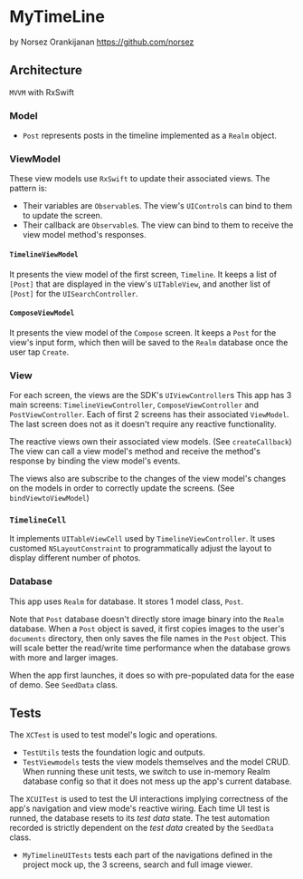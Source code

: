 #  MyTimeLine

by Norsez Orankijanan
https://github.com/norsez

## Architecture
`MVVM` with RxSwift

### Model
- `Post` represents posts in the timeline implemented as a `Realm` object.

### ViewModel

These view models use `RxSwift` to update their associated views. The pattern is:
- Their variables are `Observable`s. The view's `UIControl`s can bind to them to update the screen.
- Their callback are `Observable`s. The view can bind to them to receive the view model method's responses. 

#### `TimelineViewModel`
It presents the view model of the first screen, `Timeline`. It keeps a list of `[Post]` that 
are displayed in the view's `UITableView`, and another list of  `[Post]` for the `UISearchController`.


####  `ComposeViewModel`
It presents the view model of the `Compose` screen. It keeps a `Post` for the view's input form,
which then will be saved to the `Realm` database once the user tap `Create`.



### View
For each screen, the views are the SDK's `UIViewController`s
This app has 3 main screens: `TimelineViewController`, `ComposeViewController` and 
`PostViewController`. Each of first 2 screens has their associated `ViewModel`. The last 
screen does not as it doesn't require any reactive functionality.   

The reactive views own their associated view models. (See `createCallback`) The view can call a view model's method
and receive the method's response by binding the view model's events. 

The views also are subscribe to the changes of the view model's changes on the models
 in order to correctly update the screens. (See `bindViewtoViewModel`)

### `TimelineCell`
It implements `UITableViewCell` used by `TimelineViewController`. It uses customed 
`NSLayoutConstraint` to programmatically adjust the layout to display different number of photos.

### Database

This app uses `Realm` for database. It stores 1 model class, `Post`. 

Note that `Post` database doesn't directly store image binary into the `Realm` database. When 
a `Post` object is saved, it first copies images to the user's `documents` directory, then only saves
the file names in the `Post` object. This will scale better the read/write time performance when 
the database grows with more and larger images. 

When the app first launches, it does so with pre-populated data for the ease of demo. See
`SeedData` class. 

## Tests
The `XCTest` is used to test model's logic and operations.
- `TestUtils`  tests the foundation logic and outputs.
- `TestViewmodels` tests the view models themselves and the model CRUD.
When running these unit tests, we switch to use in-memory Realm database config 
so that it does not mess up the app's current database. 


The `XCUITest` is used to test the UI interactions implying correctness of 
the app's navigation and view mode's reactive wiring. Each time UI test is runned, 
the database resets to its _test data_ state. The test automation recorded is 
strictly dependent on the _test data_ created by the `SeedData` class. 
- `MyTimelineUITests` tests each part of the navigations defined in the project mock up, 
the 3 screens, search and full image viewer. 




